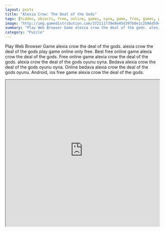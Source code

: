 ```yaml
---
layout: posts
title: "Alexia Crow: The Deal of the Gods"
tags: [hidden, objects, free, online, games, oyna, game, free, games, play, play, games]
image: "http://img.gamedistribution.com/372111739e8e45d397b8e1c2b96d59ce.jpg"
summary: "Play Web Browser Game alexia crow the deal of the gods. alexia crow the deal of the gods play game online only free. Best free online game alexia crow the deal of the gods. Free online game alexia crow the deal of the gods. alexia crow the deal of the gods oyunu oyna. Bedava alexia crow the deal of the gods oyunu oyna. Online bedava alexia crow the deal of the gods oyunu. Android, ios free game alexia crow the deal of the gods."
category: "Puzzle"
---
```


Play Web Browser Game alexia crow the deal of the gods. alexia crow the deal of the gods play game online only free. Best free online game alexia crow the deal of the gods. Free online game alexia crow the deal of the gods. alexia crow the deal of the gods oyunu oyna. Bedava alexia crow the deal of the gods oyunu oyna. Online bedava alexia crow the deal of the gods oyunu. Android, ios free game alexia crow the deal of the gods.

<iframe width="100%" height="480px;" src="http://flash.gamedistribution.com?game=372111739e8e45d397b8e1c2b96d59ce"></iframe>
